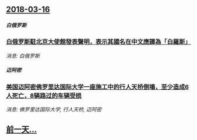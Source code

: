 ## [2018-03-16](/news/2018/03/16/index.md)

##### 白俄罗斯
### [白俄罗斯駐北京大使館發表聲明，表示其國名在中文應譯為「白羅斯」 ](/news/2018/03/16/白俄罗斯駐北京大使館發表聲明-表示其國名在中文應譯為-白羅斯.md)
_消息: 白俄罗斯_

##### 迈阿密
### [美国迈阿密佛罗里达国际大学一座施工中的行人天桥倒塌，至少造成6人死亡，8辆路过的车辆受损 ](/news/2018/03/16/美国迈阿密佛罗里达国际大学一座施工中的行人天桥倒塌-至少造成6人死亡-8辆路过的车辆受损.md)
_消息: 佛罗里达国际大学, 行人天桥, 迈阿密_

## [前一天...](/news/2018/03/14/index.md)

